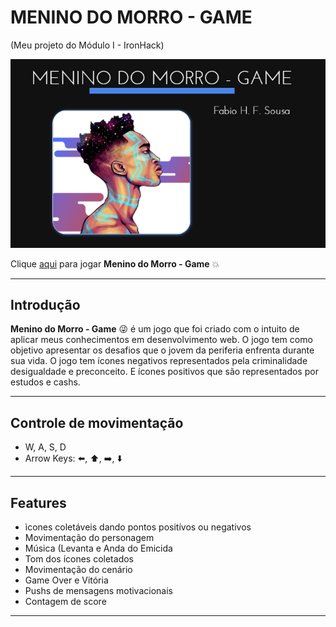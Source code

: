 # MENINO DO MORRO - GAME



(Meu projeto do Módulo I - IronHack)
 
![Start Screen](./images_mdm/menino_.PNG)

Clique [aqui](https://henriquefb08.github.io/menino_do_morro_project/) para jogar **Menino do Morro - Game**  :boom:

---

## Introdução

**Menino do Morro - Game** :stuck_out_tongue_winking_eye:  é um jogo que foi criado com o intuito de aplicar meus conhecimentos em desenvolvimento web. O jogo tem como objetivo apresentar os desafios que o jovem da periferia enfrenta durante sua vida. O jogo tem ícones negativos representados pela criminalidade desigualdade e preconceito. E ícones positivos que são representados por estudos e cashs.


---

## Controle de movimentação

- W, A, S, D
- Arrow Keys: :arrow_left:, :arrow_up:, :arrow_right:, :arrow_down:

---

## Features

- ìcones coletáveis dando pontos positívos ou negativos
- Movimentação do personagem
- Música (Levanta e Anda do Emicida
- Tom dos ícones coletados
- Movimentação do cenário
- Game Over e Vitória
- Pushs de mensagens motivacionais
- Contagem de score

---
 
